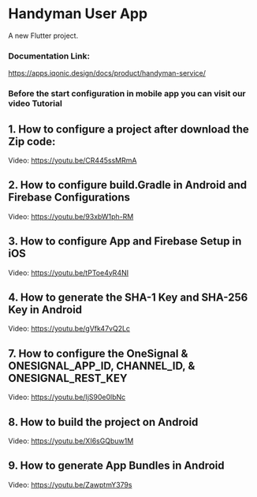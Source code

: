 
# Handyman User App

A new Flutter project.

### Documentation Link:
https://apps.iqonic.design/docs/product/handyman-service/


### Before the start configuration in mobile app you can visit our video Tutorial ###

## 1. How to configure a project after download the Zip code: 
 Video: https://youtu.be/CR445ssMRmA

## 2. How to configure build.Gradle in Android and Firebase Configurations
 Video: https://youtu.be/93xbW1ph-RM

## 3. How to configure App and Firebase Setup in iOS
 Video: https://youtu.be/tPToe4yR4NI

## 4. How to generate the SHA-1 Key and SHA-256 Key in Android
 Video: https://youtu.be/gVfk47vQ2Lc

## 7. How to configure the OneSignal & ONESIGNAL_APP_ID, CHANNEL_ID, & ONESIGNAL_REST_KEY
 Video: https://youtu.be/IjS90e0lbNc

## 8. How to build the project on Android
 Video: https://youtu.be/XI6sGQbuw1M

## 9. How to generate App Bundles in Android
 Video: https://youtu.be/ZawptmY379s
